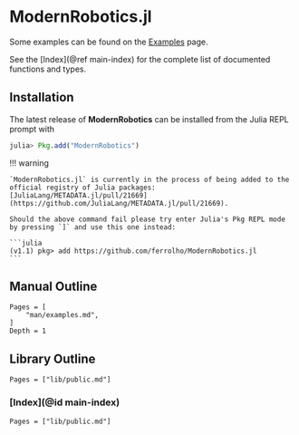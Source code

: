 # ModernRobotics.jl

Some examples can be found on the [Examples](@ref) page.

See the [Index](@ref main-index) for the complete list of documented functions and types.

## Installation

The latest release of **ModernRobotics** can be installed from the Julia REPL prompt with

```julia
julia> Pkg.add("ModernRobotics")
```

!!! warning

    `ModernRobotics.jl` is currently in the process of being added to the official registry of Julia packages:
    [JuliaLang/METADATA.jl/pull/21669](https://github.com/JuliaLang/METADATA.jl/pull/21669).

    Should the above command fail please try enter Julia's Pkg REPL mode by pressing `]` and use this one instead:

    ```julia
    (v1.1) pkg> add https://github.com/ferrolho/ModernRobotics.jl
    ```

## Manual Outline

```@contents
Pages = [
    "man/examples.md",
]
Depth = 1
```

## Library Outline

```@contents
Pages = ["lib/public.md"]
```

### [Index](@id main-index)

```@index
Pages = ["lib/public.md"]
```
